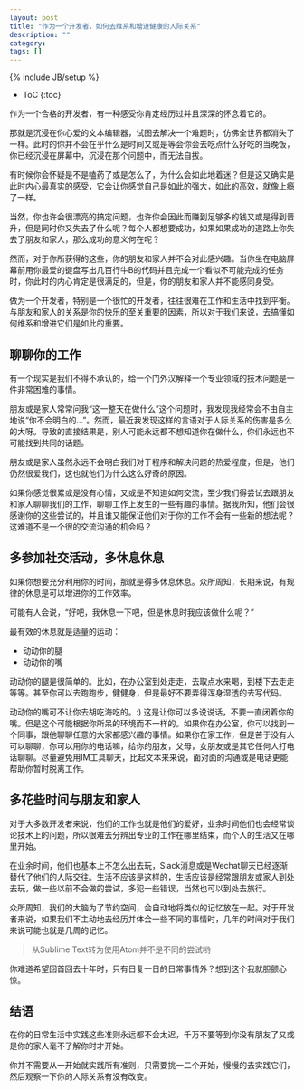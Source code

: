 ```yaml
---
layout: post
title: "作为一个开发者，如何去维系和增进健康的人际关系"
description: ""
category: 
tags: []
---
```

{% include JB/setup %}

* ToC
{:toc}

作为一个合格的开发者，有一种感受你肯定经历过并且深深的怀念着它的。

那就是沉浸在你心爱的文本编辑器，试图去解决一个难题时，仿佛全世界都消失了一样。此时的你并不会在乎什么是时间又或是等会你会去吃点什么好吃的当晚饭，你已经沉浸在屏幕中，沉浸在那个问题中，而无法自拔。

有时候你会怀疑是不是嗑药了或是怎么了，为什么会如此地着迷？但是这又确实是此时内心最真实的感受，它会让你感觉自己是如此的强大，如此的高效，就像上瘾了一样。

当然，你也许会很漂亮的搞定问题，也许你会因此而赚到足够多的钱又或是得到晋升，但是同时你又失去了什么呢？每个人都想要成功，如果如果成功的道路上你失去了朋友和家人，那么成功的意义何在呢？

然而，对于你所获得的这些，你的朋友和家人并不会对此感兴趣。当你坐在电脑屏幕前用你最爱的键盘写出几百行牛B的代码并且完成一个看似不可能完成的任务时，你此时的内心肯定是很满足的，但是，你的朋友和家人并不能感同身受。

做为一个开发者，特别是一个很忙的开发者，往往很难在工作和生活中找到平衡。与朋友和家人的关系是你的快乐的至关重要的因素，所以对于我们来说，去搞懂如何维系和增进它们是如此的重要。

## 聊聊你的工作

有一个现实是我们不得不承认的，给一个门外汉解释一个专业领域的技术问题是一件非常困难的事情。

朋友或是家人常常问我“这一整天在做什么”这个问题时，我发现我经常会不由自主地说“你不会明白的...”。然而，最近我发现这样的言语对于人际关系的伤害是多么的大呀。导致的直接结果是，别人可能永远都不想知道你在做什么，你们永远也不可能找到共同的话题。

朋友或是家人虽然永远不会明白我们对于程序和解决问题的热爱程度，但是，他们仍然很爱我们，这也就他们为什么这么好奇的原因。

如果你感觉很累或是没有心情，又或是不知道如何交流，至少我们得尝试去跟朋友和家人聊聊我们的工作，聊聊工作上发生的一些有趣的事情。据我所知，他们会很感谢你的这些尝试的，并且谁又能保证他们对于你的工作不会有一些新的想法呢？这难道不是一个很的交流沟通的机会吗？

## 多参加社交活动，多休息休息

如果你想要充分利用你的时间，那就是得多休息休息。众所周知，长期来说，有规律的休息是可以增进你的工作效率。

可能有人会说，“好吧，我休息一下吧，但是休息时我应该做什么呢？” 

最有效的休息就是适量的运动：

- 动动你的腿
- 动动你的嘴

动动你的腿是很简单的。比如，在办公室到处走走，去取点水来喝，到楼下去走走等等。甚至你可以去跑跑步，健健身，但是最好不要弄得浑身湿透的去写代码。

动动你的嘴可不让你去胡吃海吃的。:) 这是让你可以多说说话，不要一直闭着你的嘴。但是这个可能根据你所呆的环境而不一样的。如果你在办公室，你可以找到一个同事，跟他聊聊任意的大家都感兴趣的事情。如果你在家工作，但是苦于没有人可以聊聊，你可以用你的电话嘛，给你的朋友，父母，女朋友或是其它任何人打电话聊聊。尽量避免用IM工具聊天，比起文本来来说，面对面的沟通或是电话更能帮助你暂时脱离工作。

## 多花些时间与朋友和家人

对于大多数开发者来说，他们的工作也就是他们的爱好，业余时间他们也会经常谈论技术上的问题，所以很难去分辨出专业的工作在哪里结束，而个人的生活又在哪里开始。

在业余时间，他们也基本上不怎么出去玩，Slack消息或是Wechat聊天已经逐渐替代了他们的人际交往。生活不应该是这样的，生活应该是经常跟朋友或家人到处去玩，做一些以前不会做的尝试，多犯一些错误，当然也可以到处去旅行。

众所周知，我们的大脑为了节约空间，会自动地将类似的记忆放在一起。对于开发者来说，如果我们不主动地去经历并体会一些不同的事情时，几年的时间对于我们来说可能也就是几周的记忆。

>从Sublime Text转为使用Atom并不是不同的尝试哟

你难道希望回首回去十年时，只有日复一日的日常事情外？想到这个我就胆颤心惊。

## 结语

在你的日常生活中实践这些准则永远都不会太迟，千万不要等到你没有朋友了又或是你的家人毫不了解你时才开始。

你并不需要从一开始就实践所有准则，只需要挑一二个开始，慢慢的去实践它们，然后观察一下你的人际关系有没有改变。
